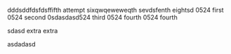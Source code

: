dddsddfdsfdsffifth attempt
sixqwqeweweqth
sevdsfenth
eightsd
0524 first
0524 second
0sdasdasd524 third
0524 fourth
0524 fourth

sdasd
extra extra


asdadasd






